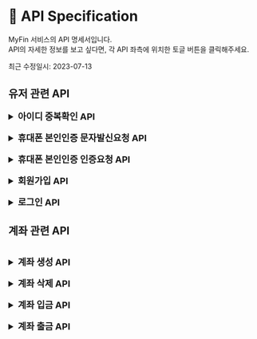 # 📖 API Specification

MyFin 서비스의 API 명세서입니다.  
API의 자세한 정보를 보고 싶다면, 각 API 좌측에 위치한 토글 버튼을 클릭해주세요.

최근 수정일시: 2023-07-13

<!--
<br>
<details>
<summary style="font-size: large; font-weight: bold">Name API</summary>

### 검토한 정보
```

```

### 상세 검토
- 저장이 필요한 정보
    -
- 요청/응답 구조
    - 요청
    ```json
    ```
    - 응답
    ```json
    ```
</details>
-->

## 유저 관련 API
<!-- 아이디 중복확인 API -->
<details>
<summary style="font-size: large; font-weight: bold">아이디 중복확인 API</summary>

### 검토한 정보
```
- GET /sign-up/check-id?key={userId}
- 파라미터: 아이디
- 정책
  - 실패 응답 정책
    - 파라미터(key)가 없을 경우 -> 400 BadRequest
- 성공 응답: 사용가능여부(if true, 사용가능) -> 200 OK
```

### 상세 검토
- 저장이 필요한 정보
  - 없음
- 요청/응답 구조
  - 요청
  ```
  GET /api/v1/sign-up/check-id?key={userId}
  "userId": "testerid"
    ```
  - 응답
  ```json
  {
    "result": true
  }
    ```
</details>

<!-- 휴대폰 본인인증 문자 요청 API -->
<br>
<details>
<summary style="font-size: large; font-weight: bold">휴대폰 본인인증 문자발신요청 API</summary>

### 검토한 정보
```
- POST /api/v1/sign-up/verify/request
- 파라미터: 휴대폰번호
- 정책
  - 실패 응답 정책
    - 휴대폰번호가 없거나 비어있는 경우 -> 400 BadRequest
    - 휴대폰번호가 올바른 형식이 아닌 경우 -> 400 BadRequest
- 성공 응답: 요청시간 -> 200 OK
```

### 상세 검토
- 저장이 필요한 정보
  - 캐시 저장소 -> <휴대폰번호, 인증코드>
- 요청/응답 구조
    - 요청
    ```json
  {
      "phoneNum": "01012341234"
  }
    ```
    - 응답
    ```json
  {
      "requestedAt": "2023-07-01T12:12:00.123132"
  }
    ```
</details>

<!-- 휴대폰 본인인증 인증요청 API -->
<br>
<details>
<summary style="font-size: large; font-weight: bold">휴대폰 본인인증 인증요청 API</summary>

### 검토한 정보
```
- POST /api/v1/sign-up/verify
- 파라미터: 휴대폰번호, 인증코드
- 정책
  - 실패 응답 정책
    - 파라미터(휴대폰번호, 인증코드) 둘 중에 하나라도 없는 경우 -> 400 BadRequest
- 성공 응답: 인증결과<인증결과여부, 메시지> -> 200 OK
```

### 상세 검토
- 저장이 필요한 정보
  - 캐시저장소 => 휴대폰번호에 대한 인증코드 삭제
- 요청/응답 구조
    - 요청
    ```json
    {
      "phoneNum": "01012341234",
      "code": "123456"
    }
    ```
    - 응답
    ```json
    // 성공 시
    {
      "result": true,
      "message": "인증되었습니다." 
    }
    // 코드 불일치 실패 시
    {
      "result": false,
      "message": "인증번호가 일치하지 않습니다."
    }
    // 코드의 유효시간이 만료되어 실패 시
    {
      "result": false,
      "message": "인증 기간이 만료되었습니다."
    }
    ```
</details>

<br>
<!-- 회원가입 API -->
<details>
<summary style="font-size: large; font-weight: bold">회원가입 API</summary>

### 검토한 정보
```
- POST /api/v1/sign-up
- 파라미터: 아이디, 패스워드, 성명, 생년월일(yyyy-MM-dd), 성별, 도로명주소, 상세주소, 휴대폰번호, 이메일주소
- 정책
  - 실패 응답 정책
    - 아이디가 이미 존재하는 경우 -> 400 BadRequest
    - 패스워드가 올바른 형식이 아닌 경우 (영문자+숫자+특수문자 조합 8자리 이상) -> 400 BadRequest
    - 생년월일이 올바른 형식이 아닌 경우 -> 400 BadRequest
    - 생년월일의 일자가 올바른 일자가 아닌 경우 -> 400 BadRequest
    - 생년월일이 서버 현재 일자보다 이후인 경우 -> 400 BadRequest
    - 휴대폰번호가 올바른 형식이 아닌 경우 (010-xxxx-xxxx) -> 400 BadRequest
    - 휴대폰번호가 이미 존재하는 경우 -> 400 BadRequest
    - 이메일주소가 올바른 형식이 아닌 경우 (...@xxx.xx) -> 400 BadRequest
- 성공 응답: 유저정보(아이디, 성명, 생성일시) -> 201 Created
```

### 상세 검토
- 저장이 필요한 정보
  - USER 엔티티 (아이디, 패스워드, 성명, 생년월일, 성별, 도로명주소, 상세주소, 휴대폰번호, 이메일주소)
  - USER.생성일시 -> 서버 현재시간
  - USER.휴대폰번호 -> encrypt
- 요청/응답 구조
  - 요청
  ```json
  {
    "userId": "testerid",
    "password": "test1234!",
    "userName": "tester",
    "birthDate": "1997-01-01",
    "sex": false, // false: male, true: female
    "address1": "서울특별시 강남구 도산대로 18길",
    "address2": "10001호",
    "phoneNum": "01012341234",
    "email": "test@gmail.com"
  }
    ```
  - 응답
  ```json
  {
    "userId": "testerid",
    "userName": "tester",
    "createdAt": "2023-07-01T12:21:12.1232132"
  }
    ```
</details>

<!-- 로그인 API -->
<br>
<details>
<summary style="font-size: large; font-weight: bold">로그인 API</summary>

### 검토한 정보
```
- POST /api/v1/login
- 파라미터: 아이디, 패스워드
- 정책
  - 실패 응답 정책
    - 파라미터(아이디, 패스워드) 둘 중에 하나라도 없는 경우 -> 400 BadRequest
    - 아이디가 존재하지 않는 경우 -> 404 NotFound
    - 패스워드가 일치하지 않는 경우 -> 401 Unauthorized
    - 이미 탈퇴한 유저인 경우 -> 404 NotFound
- 성공 응답: 토큰정보(액세스토큰, 리프레시토큰) -> 200 OK
```

### 상세 검토
- 저장이 필요한 정보
  - USER.마지막 로그인 일시 => 서버 현재시간
- 요청/응답 구조
    - 요청
    ```json
    {
      "userId": "testerid",
      "password": "test12341"
    }
    ```
    - 응답
    ```json
    {
      "accessToken": "Bearer token",
      "refreshToken": "Bearer token",
      "lastLoggedInAt": "2023-07-01T12:12:00.123123"
    }
    ```
</details>

## 계좌 관련 API

<!-- 계좌 생성 API -->
<br>
<details>
<summary style="font-size: large; font-weight: bold">계좌 생성 API</summary>

### 검토한 정보
```
- POST /api/v1/accounts
- 파라미터: 액세스 토큰, 계좌 비밀번호, 초기 예치금 
- 정책
  - 실패 응답 정책
    - 액세스토큰이 없거나 유효하지 않은 경우 -> 401 Unauthorized
    - 탈퇴된 유저인 경우 -> 401 Unauthorized
    - 파라미터(계좌 비밀번호)가 없는 경우 -> 400 BadRequest
    - 계좌 비밀번호가 4자리의 숫자가 아닌 경우 -> 400 BadRequest
    - 계좌 비밀번호가 중복된 수가 나열되어 있는 경우 -> 400 BadRequest
    - 해당 유저가 이미 계좌를 보유하고 있는 경우 -> 400 BadRequest
- 성공 응답: 유저정보(성명, 휴대폰번호, 이메일, 생성일시), 계좌정보(계좌번호, 잔액, 생성일시)
```

### 상세 검토
- 저장이 필요한 정보
  - 계좌번호 생성 (14자리 랜덤 수)
  - 계좌비밀번호 암호화
  - ACCOUNT 엔티티 (계좌번호, 계좌비밀번호, 잔액, 생성일시, 최근수정일시)
- 요청/응답 구조
  - 요청
    ```json
    // HEADER
    {
      "Authorization": "Bearer access_token"
    }
    // BODY
    {
      "accountPassword": "1234",
      "initialBalance": 10000
    }
    ```
  - 응답
    ```json
    {
      "user": {
        "name": "테스터",
        "phoneNum": "01012341234",
        "email": "tester@test.com",
        "createdAt": "2023-07-01T12:12:00.123123"
      },
      "account": {
        "number": "12345678901234",
        "balance": 10000,
        "createdAt": "2023-07-01T12:12:00.123123"
      }
    }
    ```
</details>

<!-- 계좌 삭제 API -->
<br>
<details>
<summary style="font-size: large; font-weight: bold">계좌 삭제 API</summary>

### 검토한 정보
```
- POST /api/v1/accounts
- 파라미터: 액세스토큰, 계좌번호, 계좌비밀번호
- 정책
  - 실패 응답 정책
    - 액세스토큰이 없거나 유효하지 않은 경우 -> 401 Unauthorized
    - 이미 탈퇴된 유저인 경우 -> 401 Unauthorized
    - 파라미터(계좌번호, 계좌비밀번호)가 없는 경우 -> 400 BadRequest
    - 해당 유저의 계좌의 계좌번호와 요청 계좌번호가 일치하지 않는 경우 -> 403 Forbidden
    - 해당 유저의 계좌의 계좌비밀번호와 요청 계좌비밀번호가 일치하지 않는 경우 -> 403 Forbidden
    - 해당 유저의 계좌의 잔액이 0원이 초과할 경우 -> 400 BadRequest
    - 이미 삭제된 계좌인 경우 -> 404 NotFound
- 성공 응답: 계좌정보(계좌번호, 생성일시, 삭제일시) 
```

### 상세 검토
- 저장이 필요한 정보
  - ACCOUNT.삭제일시 -> 서버 현재시간
- 요청/응답 구조
  - 요청
    ```json
    // HEADER
    {
      "Authorization": "Bearer access_token"
    }
    // BODY
    {
      "accountNumber": "12345678901234",
      "accountPassword": "1234"
    }
    ```
  - 응답
    ```json
    {
      "accountNumber": "12345678901234",
      "createdAt": "2023-07-01T12:12:00.123123",
      "deletedAt": "2023-07-01T12:12:00.123123"
    }
    ```
</details>

<!-- 계좌 입금 API -->
<br>
<details>
<summary style="font-size: large; font-weight: bold">계좌 입금 API</summary>

### 검토한 정보
```
- POST /api/v1/deposit
- 파라미터: 액세스토큰, 계좌번호, 입금액
- 정책
  - 실패 응답 정책
    - 액세스토큰이 없거나 유효하지 않은 경우 -> 401 Unauthorized
    - 이미 탈퇴된 유저인 경우 -> 401 Unauthorized
    - 파라미터(계좌번호, 입금액)을 입력하지 않은 경우 -> 400 BadRequest
    - 입금액이 0원 이하인 경우 -> 400 BadRequest
    - 해당 유저가 계좌를 보유하고 있지 않은 경우 -> 404 NotFound
    - 해당 유저의 계좌의 계좌번호와 요청 계좌번호가 일치하지 않는 경우 -> 403 Forbidden
- 성공 응답: 계좌정보(계좌번호, 잔액, 생성일시, 수정일시), 거래정보(거래번호, 거래금액, 거래타입, 거래일시)
```

### 상세 검토
- 저장이 필요한 정보
  - 거래번호 생성 -> 영어+숫자 조합 랜덤 20자리
  - TRANSACTION 엔티티 (거래번호, 거래금액, 거래타입(DEPOSIT), 수취자 계좌번호(요청자), 거래일시)
  - ACCOUNT.잔액 -> + 입금액
- 요청/응답 구조
  - 요청
    ```json
    // HEADER
    {
      "Authorization": "Bearer access_token"
    }
    // BODY
    {
      "accountNumber": "12345678901234",
      "amount": 10000
    }
    ```
  - 응답
    ```json
    {
      "account": {
        "number": "12345678901234",
        "balance": 10000,
        "createdAt": "2023-07-01T12:12:00.123123",
        "updatedAt": "2023-07-01T12:12:00.123123"
      },
      "transaction": {
        "number": "ABCDEFGHIJ1234567890",
        "amount": 10000,
        "type": "DEPOSIT",
        "tradedAt": "2023-07-01T12:12:00.123123"
      }
    }
    ```
</details>

<!-- 계좌 출금 API -->
<br>
<details>
<summary style="font-size: large; font-weight: bold">계좌 출금 API</summary>

### 검토한 정보
```
- POST /api/v1/withdrawal
- 파라미터: 액세스토큰, 계좌번호, 계좌비밀번호, 출금액
- 정책
  - 실패 응답 정책
    - 액세스토큰이 없거나 유효하지 않은 경우 -> 401 Unauthorized
    - 이미 탈퇴된 유저인 경우 -> 401 Unauthorized
    - 파라미터(계좌번호, 계좌비밀번호, 출금액)을 입력하지 않은 경우 -> 400 BadRequest
    - 출금액이 0원 이하인 경우 -> 400 BadRequest
    - 해당 유저가 계좌를 보유하고 있지 않은 경우 -> 404 NotFound
    - 해당 유저의 계좌의 계좌번호와 요청 계좌번호가 일치하지 않는 경우 -> 403 Forbidden
    - 해당 유저의 계좌의 계좌비밀번호와 요청 계좌비밀번호가 일치하지 않는 경우 -> 403 Forbidden
- 성공 응답: 계좌정보(계좌번호, 잔액, 생성일시, 수정일시), 거래정보(거래번호, 거래금액, 거래타입, 거래일시)
```

### 상세 검토
- 저장이 필요한 정보
  - 거래번호 생성 -> 영어+숫자 조합 랜덤 20자리
  - TRANSACTION 엔티티 (거래번호, 거래금액, 거래타입(WITHDRAWAL), 수취자 계좌번호(요청자), 거래일시)
  - ACCOUNT.잔액 -> - 출금액
- 요청/응답 구조
  - 요청
    ```json
    // HEADER
    {
      "Authorization": "Bearer access_token"
    }
    // BODY
    {
      "accountNumber": "12345678901234",
      "accountPassword": "1234",
      "amount": 10000
    }
    ```
  - 응답
    ```json
    {
      "account": {
        "number": "12345678901234",
        "balance": 0,
        "createdAt": "2023-07-01T12:12:00.123123",
        "updatedAt": "2023-07-01T12:12:00.123123"
      },
      "transaction": {
        "number": "ABCDEFGHIJ1234567890",
        "amount": 10000,
        "type": "WITHDRAWAL",
        "tradedAt": "2023-07-01T12:12:00.123123"
      }
    }
    ```
</details>